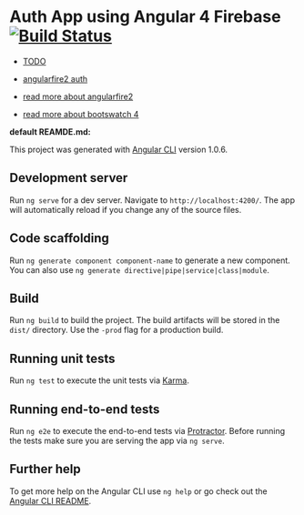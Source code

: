 # Auth App using Angular 4 Firebase [![Build Status](https://travis-ci.org/daggerok/angular-examples.svg)](https://travis-ci.org/daggerok/angular-examples)

- [TODO](https://www.youtube.com/watch?v=O_jxEC0hWcA)

- [angularfire2 auth](https://github.com/angular/angularfire2/blob/master/docs/1-install-and-setup.md)

- [read more about angularfire2](https://github.com/angular/angularfire2/blob/master/docs/)

- [read more about bootswatch 4](https://bootswatch.com/4-alpha/materia/)

**default REAMDE.md:**

This project was generated with [Angular CLI](https://github.com/angular/angular-cli) version 1.0.6.

## Development server

Run `ng serve` for a dev server. Navigate to `http://localhost:4200/`. The app will automatically reload if you change any of the source files.

## Code scaffolding

Run `ng generate component component-name` to generate a new component. You can also use `ng generate directive|pipe|service|class|module`.

## Build

Run `ng build` to build the project. The build artifacts will be stored in the `dist/` directory. Use the `-prod` flag for a production build.

## Running unit tests

Run `ng test` to execute the unit tests via [Karma](https://karma-runner.github.io).

## Running end-to-end tests

Run `ng e2e` to execute the end-to-end tests via [Protractor](http://www.protractortest.org/).
Before running the tests make sure you are serving the app via `ng serve`.

## Further help

To get more help on the Angular CLI use `ng help` or go check out the [Angular CLI README](https://github.com/angular/angular-cli/blob/master/README.md).
